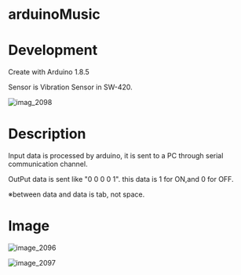# arduinoMusic

# Development
Create with Arduino 1.8.5

Sensor is Vibration Sensor in SW-420.

![imag_2098](https://user-images.githubusercontent.com/32384126/42223467-5dd446ac-7ec7-11e8-9d21-c5985bffa1dd.JPG)

# Description
Input data is processed by arduino, it is sent to a PC through serial communication channel.

OutPut data is sent like "0 0 0 0 1". this data is 1 for ON,and 0 for OFF.

※between data and data is tab, not space.

# Image
![image_2096](https://user-images.githubusercontent.com/32384126/42223398-2f480aee-7ec7-11e8-9c2f-fcecd5ee4b34.JPG)

![image_2097](https://user-images.githubusercontent.com/32384126/42223434-43a3553e-7ec7-11e8-807d-9814889ca4a4.JPG)
